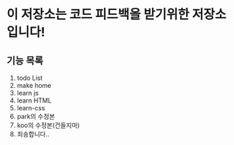 # 이 저장소는 코드 피드백을 받기위한 저장소 입니다!

## 기능 목록
1. todo List
2. make home
3. learn js
4. learn HTML
5. learn-css
6. park의 수정본
7. koo의 수정본(건들지마)
8. 죄송합니다..